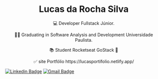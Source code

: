  <h1 align="center"> Lucas da Rocha Silva </h1>

<p align="center"> 💻 Developer Fullstack Júnior.</p>

<p align="center"> 👨‍🎓 Graduating in Software Analysis and Development Universidade Paulista. </p>

<p align="center"> 📚 Student Rocketseat GoStack 🚀 </p>

<p align="center"> ✅ site Portfólio https://lucasportifolio.netlify.app/  </p>

 [![Linkedin Badge](https://img.shields.io/badge/-LinkedIn-blue?style=flat-square&logo=Linkedin&logoColor=white&link=http://linkedin.com/in/lucas-da-rocha-silva-ba736813a)](http://linkedin.com/in/lucas-da-rocha-silva-ba736813a)
 [![Gmail Badge](https://img.shields.io/badge/-rochasilva524@gmail.com-c14438?style=flat-square&logo=Gmail&logoColor=white&link=mailto:rochasilva524@gmail.com)](mailto:rochasilva524@gmail.com)

 











